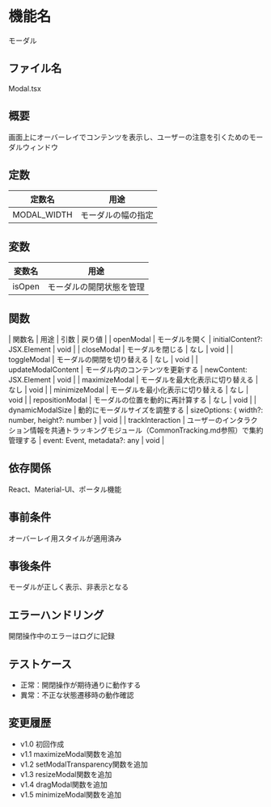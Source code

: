# 機能名
モーダル

## ファイル名
Modal.tsx

## 概要
画面上にオーバーレイでコンテンツを表示し、ユーザーの注意を引くためのモーダルウィンドウ

## 定数
| 定数名        | 用途                         |
| ------------- | ---------------------------- |
| MODAL_WIDTH   | モーダルの幅の指定            |

## 変数
| 変数名      | 用途                         |
| ----------- | ---------------------------- |
| isOpen      | モーダルの開閉状態を管理       |

## 関数
| 関数名              | 用途                                          | 引数                                                        | 戻り値 |
| openModal           | モーダルを開く                                  | initialContent?: JSX.Element                                | void   |
| closeModal          | モーダルを閉じる                                | なし                                                        | void   |
| toggleModal         | モーダルの開閉を切り替える                       | なし                                                        | void   |
| updateModalContent  | モーダル内のコンテンツを更新する                | newContent: JSX.Element                                     | void   |
| maximizeModal      | モーダルを最大化表示に切り替える                | なし                                                        | void   |
| minimizeModal      | モーダルを最小化表示に切り替える                | なし                                                        | void   |
| repositionModal    | モーダルの位置を動的に再計算する                  | なし                                                        | void   |
| dynamicModalSize   | 動的にモーダルサイズを調整する                  | sizeOptions: { width?: number, height?: number }             | void   |
| trackInteraction     | ユーザーのインタラクション情報を共通トラッキングモジュール（CommonTracking.md参照）で集約管理する | event: Event, metadata?: any | void   |

## 依存関係
React、Material-UI、ポータル機能

## 事前条件
オーバーレイ用スタイルが適用済み

## 事後条件
モーダルが正しく表示、非表示となる

## エラーハンドリング
開閉操作中のエラーはログに記録

## テストケース
- 正常：開閉操作が期待通りに動作する
- 異常：不正な状態遷移時の動作確認

## 変更履歴
- v1.0 初回作成  
- v1.1 maximizeModal関数を追加  
- v1.2 setModalTransparency関数を追加  
- v1.3 resizeModal関数を追加  
- v1.4 dragModal関数を追加  
- v1.5 minimizeModal関数を追加
